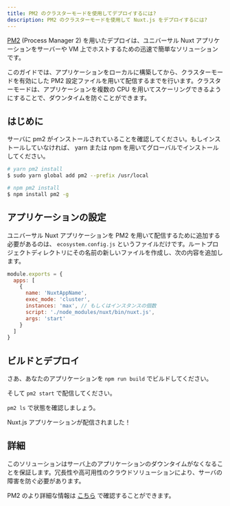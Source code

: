 ```yaml
---
title: PM2 のクラスターモードを使用してデプロイするには?
description: PM2 のクラスターモードを使用して Nuxt.js をデプロイするには?
---
```


[PM2](https://pm2.keymetrics.io/) (Process Manager 2) を用いたデプロイは、ユニバーサル Nuxt アプリケーションをサーバーや VM 上でホストするための迅速で簡単なソリューションです。

このガイドでは、アプリケーションをローカルに構築してから、クラスターモードを有効にした PM2 設定ファイルを用いて配信するまでを行います。クラスターモードは、アプリケーションを複数の CPU を用いてスケーリングできるようにすることで、ダウンタイムを防ぐことができます。

## はじめに

サーバに pm2 がインストールされていることを確認してください。もしインストールしていなければ、 yarn または npm を用いてグローバルでインストールしてください。

```bash
# yarn pm2 install
$ sudo yarn global add pm2 --prefix /usr/local

# npm pm2 install
$ npm install pm2 -g
```

## アプリケーションの設定

ユニバーサル Nuxt アプリケーションを PM2 を用いて配信するために追加する必要があるのは、 `ecosystem.config.js` というファイルだけです。ルートプロジェクトディレクトリにその名前の新しいファイルを作成し、次の内容を追加します。

```javascript
module.exports = {
  apps: [
    {
      name: 'NuxtAppName',
      exec_mode: 'cluster',
      instances: 'max', // もしくはインスタンスの個数
      script: './node_modules/nuxt/bin/nuxt.js',
      args: 'start'
    }
  ]
}
```

## ビルドとデプロイ

さあ、あなたのアプリケーションを `npm run build` でビルドしてください。

そして `pm2 start` で配信してください。

`pm2 ls` で状態を確認しましょう。

Nuxt.js アプリケーションが配信されました！

## 詳細

このソリューションはサーバ上のアプリケーションのダウンタイムがなくなることを保証します。冗長性や高可用性のクラウドソリューションにより、サーバの障害を防ぐ必要があります。

PM2 のより詳細な情報は [こちら](https://pm2.keymetrics.io/docs/usage/application-declaration/#general) で確認することができます。

